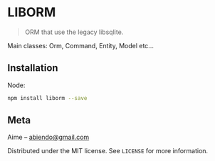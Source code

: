 # LIBORM
> ORM that use the legacy libsqlite.

Main classes: Orm, Command, Entity, Model etc...

## Installation

Node:

```sh
npm install liborm --save
```

## Meta

Aime – abiendo@gmail.com

Distributed under the MIT license. See ``LICENSE`` for more information.